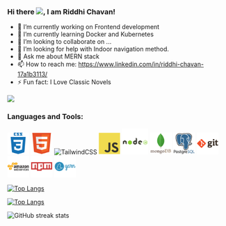 ### Hi there <img src="https://raw.githubusercontent.com/MartinHeinz/MartinHeinz/master/wave.gif" width="30px">, I am Riddhi Chavan!

- 🔭 I’m currently working on Frontend development
- 🌱 I’m currently learning Docker and Kubernetes
- 👯 I’m looking to collaborate on ...
- 🤔 I’m looking for help with Indoor navigation method.
- 💬 Ask me about MERN stack
- 📫 How to reach me: https://www.linkedin.com/in/riddhi-chavan-17a1b3113/
- ⚡ Fun fact: I Love Classic Novels


<p><img align="center" src = "https://github-readme-stats.vercel.app/api?username=riddhisc" />
  
 ### Languages and Tools:
<img src="https://github.com/devicons/devicon/blob/master/icons/css3/css3-plain-wordmark.svg" alt="CSS" width="50" height="50"/> <img src="https://github.com/devicons/devicon/blob/master/icons/html5/html5-original.svg" alt="HTML" width="50" height="50"/> <img src="https://cdn.worldvectorlogo.com/logos/tailwindcss.svg" alt="TailwindCSS" width="50" height="50"/> 
<img src="https://github.com/devicons/devicon/blob/master/icons/javascript/javascript-original.svg" alt="JavaScript" width="50" height="50"/> 
<img src="https://github.com/devicons/devicon/blob/master/icons/nodejs/nodejs-original-wordmark.svg" alt="NodeJS" width="60" height="60"/>
<img src="https://github.com/devicons/devicon/blob/master/icons/mongodb/mongodb-original-wordmark.svg" alt="MongoDB" width="50" height="50"/>
<img src="https://github.com/devicons/devicon/blob/master/icons/postgresql/postgresql-original-wordmark.svg" alt="PostgreSQL" width="50" height="50"/>
<img src="https://github.com/devicons/devicon/blob/master/icons/git/git-original-wordmark.svg" alt="Git" width="50" height="50"/>
<img src="https://github.com/devicons/devicon/blob/master/icons/amazonwebservices/amazonwebservices-original-wordmark.svg" alt="AWS" width="50" height="50"/>
<img src="https://github.com/devicons/devicon/blob/master/icons/npm/npm-original-wordmark.svg" alt="npm" width="50" height="50"/> <img src="https://github.com/devicons/devicon/blob/master/icons/yarn/yarn-original-wordmark.svg" alt="yarn" width="50" height="50"/> 

  
  
  
 [![Top Langs](https://github-readme-stats.vercel.app/api/top-langs/?username=riddhisc)](https://github.com/riddhisc/github-readme-stats) 
  
  
  
[![Top Langs](https://github-readme-stats.vercel.app/api/top-langs/?username=riddhisc&hide=java,html,css&theme=radical)](https://github.com/riddhisc/github-readme-stats)




[twitter]: https://twitter.com/Vishwajeet323
[instagram]: https://www.instagram.com/vishwajeetraj11/
[linkedin]: https://www.linkedin.com/in/vishwajeetraj11/

![GitHub streak stats](https://github-readme-streak-stats.herokuapp.com/?user=riddhisc&count_private=true&theme=tokyonight&hide=contribs,prs)

  


